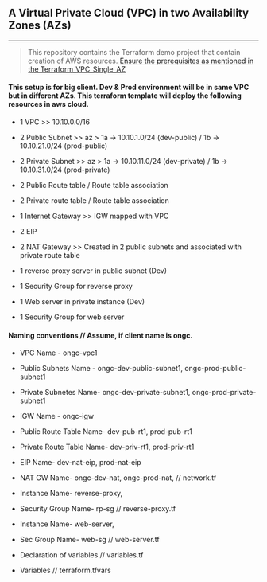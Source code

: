 ## A Virtual Private Cloud (VPC) in two Availability Zones (AZs)
***
>This repository contains the Terraform demo project that contain creation of AWS resources. [Ensure the prerequisites as mentioned in the Terraform_VPC_Single_AZ](https://github.com/vijaypowar/Terraform_VPC_Single_AZ/blob/main/README.md)
#### This setup is for big client. Dev & Prod environment will be in same VPC but in different AZs. This terraform template will deploy the following resources in aws cloud. 
* 1 VPC >> 10.10.0.0/16
* 2 Public Subnet >> az > 1a -> 10.10.1.0/24  (dev-public) / 1b -> 10.10.21.0/24 (prod-public)
* 2 Private Subnet >> az > 1a -> 10.10.11.0/24  (dev-private) / 1b -> 10.10.31.0/24 (prod-private)
* 2 Public Route table / Route table association 
* 2 Private route table  / Route table association
* 1 Internet Gateway >> IGW mapped with VPC 
* 2 EIP
* 2 NAT Gateway >> Created in 2 public subnets and associated with private route table

* 1 reverse proxy server in public subnet (Dev) 
* 1 Security Group for reverse proxy 
* 1 Web server in private instance (Dev)
* 1 Security Group for web server 
 

#### Naming conventions // Assume, if client name is ongc.

* VPC Name - ongc-vpc1
* Public Subnets Name - ongc-dev-public-subnet1,  ongc-prod-public-subnet1
* Private Subnetes Name- ongc-dev-private-subnet1, ongc-prod-private-subnet1
* IGW Name - ongc-igw
* Public Route Table Name- dev-pub-rt1,  prod-pub-rt1 
* Private Route Table Name- dev-priv-rt1, prod-priv-rt1
* EIP Name- dev-nat-eip, prod-nat-eip
* NAT GW Name- ongc-dev-nat, ongc-prod-nat,   // network.tf

* Instance Name- reverse-proxy,
* Security Group Name- rp-sg  // reverse-proxy.tf
* Instance Name- web-server, 
* Sec Group Name- web-sg  // web-server.tf
* Declaration of variables  // variables.tf
* Variables   // terraform.tfvars